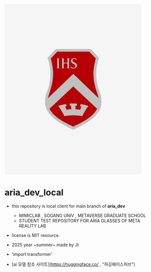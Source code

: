 ![프로필 사진](./sogang_symbol.png)
# aria_dev_local 
- this repository is local client for main branch of **aria_dev**
  - MIMICLAB , SOGANG UNIV , METAVERSE GRADUATE SCHOOL 
  - STUDENT TEST REPOSITORY FOR ARIA GLASSES OF META REALITY LAB 
- license is MIT resource. 

- 2025 year ~summer~ made by JI 

- 'import transformer'
- [ai 모델 참조 사이트](https://huggingface.co/ , "허깅페이스허브")

